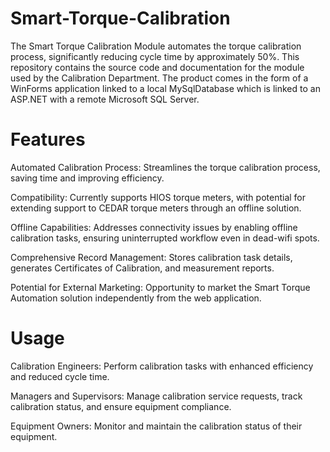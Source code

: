 # Smart-Torque-Calibration
The Smart Torque Calibration Module automates the torque calibration process, significantly reducing cycle time by approximately 50%. This repository contains the source code and documentation for the module used by the Calibration Department. The product comes in the form of a WinForms application linked to a local MySqlDatabase which is linked to an ASP.NET with a remote Microsoft SQL Server.

# Features
Automated Calibration Process: Streamlines the torque calibration process, saving time and improving efficiency.

Compatibility: Currently supports HIOS torque meters, with potential for extending support to CEDAR torque meters through an offline solution.

Offline Capabilities: Addresses connectivity issues by enabling offline calibration tasks, ensuring uninterrupted workflow even in dead-wifi spots.

Comprehensive Record Management: Stores calibration task details, generates Certificates of Calibration, and measurement reports.

Potential for External Marketing: Opportunity to market the Smart Torque Automation solution independently from the web application.

# Usage
Calibration Engineers: Perform calibration tasks with enhanced efficiency and reduced cycle time.

Managers and Supervisors: Manage calibration service requests, track calibration status, and ensure equipment compliance.

Equipment Owners: Monitor and maintain the calibration status of their equipment.
